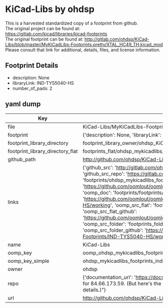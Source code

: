 # KiCad-Libs by ohdsp  
This is a harvested standardized copy of a footprint from github.  
The original project can be found at:  
https://gitlab.com/kicad/libraries/kicad-footprints  
The original footprint can be found at:
http://gitlab.com/ohdsp/KiCad-Libs/blob/master/MyKiCadLibs-Footprints.pretty/XTAL_HC49_TH.kicad_mod
Please consult that link for additional, details, files, and license information.  
## Footprint Details
* description: None  
* libraryLink: IND-TYS5040-HS  
* number_of_pads: 2  
## yaml dump  
| Key | Value |  
| --- | --- |  
| file | KiCad-Libs/MyKiCadLibs-Footprints.pretty/IND-TYS5040-HS.kicad_mod |  
| footprint | {'description': None, 'libraryLink': 'IND-TYS5040-HS', 'number_of_pads': 2} |  
| footprint_library_directory | footprint_library_owner/ohdsp_KiCad-Libs |  
| footprint_library_directory_flat | footprints_flat/ohdsp_mykicadlibs_footprints_ind_tys5040_hs/working |  
| github_path | http://github.com/ohdsp/KiCad-Libs/blob/master/MyKiCadLibs-Footprints.pretty/IND-TYS5040-HS.kicad_mod |  
| links | {'github_src': 'http://gitlab.com/ohdsp/KiCad-Libs/blob/master/MyKiCadLibs-Footprints.pretty/XTAL_HC49_TH.kicad_mod', 'github_src_repo': 'https://gitlab.com/kicad/libraries/kicad-footprints', 'oomp_bot': 'footprints/ohdsp_mykicadlibs_footprints_ind_tys5040_hs/working', 'oomp_bot_github': 'https://github.com/oomlout/oomlout_oomp_footprint_bot/tree/main/footprints/ohdsp_mykicadlibs_footprints_ind_tys5040_hs/working', 'oomp_doc': 'footprints/footprints/ohdsp/MyKiCadLibs-Footprints/IND-TYS5040-HS/working/', 'oomp_doc_github': 'https://github.com/oomlout/oomlout_oomp_footprint_doc/tree/main/footprints/footprints/ohdsp/MyKiCadLibs-Footprints/IND-TYS5040-HS/working', 'oomp_src_flat': 'footprints_flat/footprints_flat/ohdsp_mykicadlibs_footprints_ind_tys5040_hs/working', 'oomp_src_flat_github': 'https://github.com/oomlout/oomlout_oomp_footprint_src/tree/main/footprints_flat/ohdsp_mykicadlibs_footprints_ind_tys5040_hs/working', 'oomp_src_folder': 'footprints_folder/footprints_folder/ohdsp/MyKiCadLibs-Footprints/IND-TYS5040-HS/working', 'oomp_src_folder_github': 'https://github.com/oomlout/oomlout_oomp_footprint_src/tree/main/footprints_folder/ohdsp/MyKiCadLibs-Footprints/IND-TYS5040-HS/working'} |  
| name | KiCad-Libs |  
| oomp_key | oomp_ohdsp_mykicadlibs_footprints_ind_tys5040_hs |  
| oomp_key_simple | ohdsp_mykicadlibs_footprints_ind_tys5040_hs |  
| owner | ohdsp |  
| repo | {'documentation_url': 'https://docs.github.com/rest/overview/resources-in-the-rest-api#rate-limiting', 'message': "API rate limit exceeded for 84.66.173.59. (But here's the good news: Authenticated requests get a higher rate limit. Check out the documentation for more details.)"} |  
| url | http://github.com/ohdsp/KiCad-Libs |  

